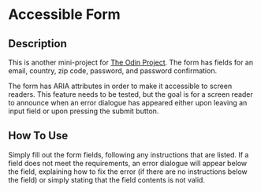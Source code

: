 # Accessible Form

## Description
This is another mini-project for [The Odin Project](https://www.theodinproject.com/). The form has fields for an email, country, zip code, password, and password confirmation.

The form has ARIA attributes in order to make it accessible to screen readers. This feature needs to be tested, but the goal is for a screen reader to announce when an error dialogue has appeared either upon leaving an input field or upon pressing the submit button.

## How To Use
Simply fill out the form fields, following any instructions that are listed. If a field does not meet the requirements, an error dialogue will appear below the field, explaining how to fix the error (if there are no instructions below the field) or simply stating that the field contents is not valid.
